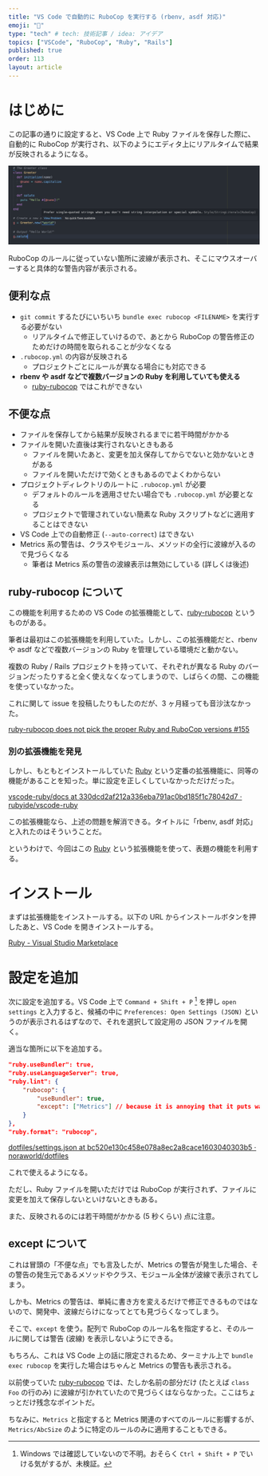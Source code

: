```yaml
---
title: "VS Code で自動的に RuboCop を実行する (rbenv, asdf 対応)"
emoji: "🤖"
type: "tech" # tech: 技術記事 / idea: アイデア
topics: ["VSCode", "RuboCop", "Ruby", "Rails"]
published: true
order: 113
layout: article
---
```


# はじめに
この記事の通りに設定すると、VS Code 上で Ruby ファイルを保存した際に、自動的に RuboCop が実行され、以下のようにエディタ上にリアルタイムで結果が反映されるようになる。

![](https://raw.githubusercontent.com/noraworld/developers-blog-media-ja/master/vscode-rubocop/Screen%20Shot%202021-10-26%20at%2018.50.17.png)

RuboCop のルールに従っていない箇所に波線が表示され、そこにマウスオーバーすると具体的な警告内容が表示される。

## 便利な点
* `git commit` するたびにいちいち `bundle exec rubocop <FILENAME>` を実行する必要がない
    * リアルタイムで修正していけるので、あとから RuboCop の警告修正のためだけの時間を取られることが少なくなる
* `.rubocop.yml` の内容が反映される
    * プロジェクトごとにルールが異なる場合にも対応できる
* **rbenv や asdf などで複数バージョンの Ruby を利用していても使える**
    * [ruby-rubocop](https://marketplace.visualstudio.com/items?itemName=misogi.ruby-rubocop) ではこれができない

## 不便な点
* ファイルを保存してから結果が反映されるまでに若干時間がかかる
* ファイルを開いた直後は実行されないときもある
    * ファイルを開いたあと、変更を加え保存してからでないと効かないときがある
    * ファイルを開いただけで効くときもあるのでよくわからない
* プロジェクトディレクトリのルートに `.rubocop.yml` が必要
    * デフォルトのルールを適用させたい場合でも `.rubocop.yml` が必要となる
    * プロジェクトで管理されていない簡素な Ruby スクリプトなどに適用することはできない
* VS Code 上での自動修正 (`--auto-correct`) はできない
* Metrics 系の警告は、クラスやモジュール、メソッドの全行に波線が入るので見づらくなる
    * 筆者は Metrics 系の警告の波線表示は無効にしている (詳しくは後述)

## ruby-rubocop について
この機能を利用するための VS Code の拡張機能として、[ruby-rubocop](https://marketplace.visualstudio.com/items?itemName=misogi.ruby-rubocop) というものがある。

筆者は最初はこの拡張機能を利用していた。しかし、この拡張機能だと、rbenv や asdf などで複数バージョンの Ruby を管理している環境だと動かない。

複数の Ruby / Rails プロジェクトを持っていて、それぞれが異なる Ruby のバージョンだったりすると全く使えなくなってしまうので、しばらくの間、この機能を使っていなかった。

これに関して issue を投稿したりもしたのだが、3 ヶ月経っても音沙汰なかった。

[ruby-rubocop does not pick the proper Ruby and RuboCop versions #155](https://github.com/misogi/vscode-ruby-rubocop/issues/155)

### 別の拡張機能を発見
しかし、もともとインストールしていた [Ruby](https://marketplace.visualstudio.com/items?itemName=rebornix.Ruby) という定番の拡張機能に、同等の機能があることを知った。単に設定を正しくしていなかっただけだった。

[vscode-ruby/docs at 330dcd2af212a336eba791ac0bd185f1c78042d7 · rubyide/vscode-ruby](https://github.com/rubyide/vscode-ruby/tree/330dcd2af212a336eba791ac0bd185f1c78042d7/docs)

この拡張機能なら、上述の問題を解消できる。タイトルに「rbenv, asdf 対応」と入れたのはそういうことだ。

というわけで、今回はこの [Ruby](https://marketplace.visualstudio.com/items?itemName=rebornix.Ruby) という拡張機能を使って、表題の機能を利用する。



# インストール
まずは拡張機能をインストールする。以下の URL からインストールボタンを押したあと、VS Code を開きインストールする。

[Ruby - Visual Studio Marketplace](https://marketplace.visualstudio.com/items?itemName=rebornix.Ruby)




# 設定を追加
次に設定を追加する。VS Code 上で `Command + Shift + P` [^1] を押し `open settings` と入力すると、候補の中に `Preferences: Open Settings (JSON)` というのが表示されるはずなので、それを選択して設定用の JSON ファイルを開く。

[^1]: Windows では確認していないので不明。おそらく `Ctrl + Shift + P` でいける気がするが、未検証。

適当な箇所に以下を追加する。

```json
"ruby.useBundler": true,
"ruby.useLanguageServer": true,
"ruby.lint": {
    "rubocop": {
        "useBundler": true,
        "except": ["Metrics"] // because it is annoying that it puts wavy lines to all lines in those methods
    }
},
"ruby.format": "rubocop",
```

[dotfiles/settings.json at bc520e130c458e078a8ec2a8cace1603040303b5 · noraworld/dotfiles](https://github.com/noraworld/dotfiles/blob/bc520e130c458e078a8ec2a8cace1603040303b5/vscode/settings.json#L54-L62)

これで使えるようになる。

ただし、Ruby ファイルを開いただけでは RuboCop が実行されず、ファイルに変更を加えて保存しないといけないときもある。

また、反映されるのには若干時間がかかる (5 秒くらい) 点に注意。

## except について
これは冒頭の「不便な点」でも言及したが、Metrics の警告が発生した場合、その警告の発生元であるメソッドやクラス、モジュール全体が波線で表示されてしまう。

しかも、Metrics の警告は、単純に書き方を変えるだけで修正できるものではないので、開発中、波線だらけになってとても見づらくなってしまう。

そこで、`except` を使う。配列で RuboCop のルール名を指定すると、そのルールに関しては警告 (波線) を表示しないようにできる。

もちろん、これは VS Code 上の話に限定されるため、ターミナル上で `bundle exec rubocop` を実行した場合はちゃんと Metrics の警告も表示される。

以前使っていた [ruby-rubocop](https://marketplace.visualstudio.com/items?itemName=misogi.ruby-rubocop) では、たしか名前の部分だけ (たとえば `class Foo` の行のみ) に波線が引かれていたので見づらくはならなかった。ここはちょっとだけ残念なポイントだ。

ちなみに、`Metrics` と指定すると Metrics 関連のすべてのルールに影響するが、`Metrics/AbcSize` のように特定のルールのみに適用することもできる。
